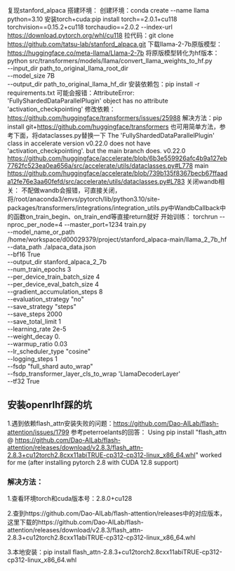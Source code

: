 复现stanford_alpaca
搭建环境：
创建环境：conda create --name llama python=3.10
安装torch+cuda:pip install torch==2.0.1+cu118 torchvision==0.15.2+cu118 torchaudio==2.0.2 --index-url https://download.pytorch.org/whl/cu118
拉代码：git clone https://github.com/tatsu-lab/stanford_alpaca.git
下载llama-2-7b原版模型：https://huggingface.co/meta-llama/Llama-2-7b
将原版模型转化为hf版本：python src/transformers/models/llama/convert_llama_weights_to_hf.py \
    --input_dir path_to_original_llama_root_dir \
    --model_size 7B \
    --output_dir path_to_original_llama_hf_dir
安装依赖包：pip install -r requirements.txt
可能会报错：AttributeError: 'FullyShardedDataParallelPlugin' object has no attribute 'activation_checkpointing' 修改依赖：https://github.com/huggingface/transformers/issues/25988
  解决方法：pip install git+https://github.com/huggingface/transformers
  也可用简单方法，参考下面，将dataclasses.py替换一下
      The 'FullyShardedDataParallelPlugin' class in accelerate version v0.22.0 does not have 'activation_checkpointing'. but the main branch does.
      v0.22.0
        https://github.com/huggingface/accelerate/blob/6b3e559926afc4b9a127eb7762fc523ea0ea656a/src/accelerate/utils/dataclasses.py#L778
      main
        https://github.com/huggingface/accelerate/blob/739b135f8367becb67ffaada12fe76e3aa60fefd/src/accelerate/utils/dataclasses.py#L783
关闭wandb相关：
    不配做wandb会报错，可直接关闭，将/root/anaconda3/envs/pytorch/lib/python3.10/site-packages/transformers/integrations/integration_utils.py中WandbCallback中的函数on_train_begin、on_train_end等直接return就好
开始训练：
    torchrun --nproc_per_node=4 --master_port=1234 train.py \
    --model_name_or_path /home/workspace/d00029379/project/stanford_alpaca-main/llama_2_7b_hf \
    --data_path ./alpaca_data.json \
    --bf16 True \
    --output_dir stanford_alpaca_2_7b \
    --num_train_epochs 3 \
    --per_device_train_batch_size 4 \
    --per_device_eval_batch_size 4 \
    --gradient_accumulation_steps 8 \
    --evaluation_strategy "no" \
    --save_strategy "steps" \
    --save_steps 2000 \
    --save_total_limit 1 \
    --learning_rate 2e-5 \
    --weight_decay 0. \
    --warmup_ratio 0.03 \
    --lr_scheduler_type "cosine" \
    --logging_steps 1 \
    --fsdp "full_shard auto_wrap" \
    --fsdp_transformer_layer_cls_to_wrap 'LlamaDecoderLayer' \
    --tf32 True


## 安装openrlhf踩的坑

1.遇到依赖flash_attn安装失败的问题：https://github.com/Dao-AILab/flash-attention/issues/1799
参考peterroelants的回答：
Using pip install "flash_attn @ https://github.com/Dao-AILab/flash-attention/releases/download/v2.8.3/flash_attn-2.8.3+cu12torch2.8cxx11abiTRUE-cp312-cp312-linux_x86_64.whl" worked for me (after installing pytorch 2.8 with CUDA 12.8 support)

### 解决方法：

1.查看环境torch和cuda版本号：2.8.0+cu128

2.查到https://github.com/Dao-AILab/flash-attention/releases中的对应版本，这里下载的https://github.com/Dao-AILab/flash-attention/releases/download/v2.8.3/flash_attn-2.8.3+cu12torch2.8cxx11abiTRUE-cp312-cp312-linux_x86_64.whl

3.本地安装：pip install flash_attn-2.8.3+cu12torch2.8cxx11abiTRUE-cp312-cp312-linux_x86_64.whl
